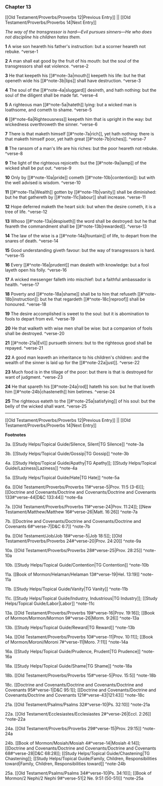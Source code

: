 ### Chapter 13

[[Old Testament/Proverbs/Proverbs 12|Previous Entry]]  ||  [[Old Testament/Proverbs/Proverbs 14|Next Entry]]

*The way of the transgressor is hard—Evil pursues sinners—He who does not discipline his children hates them.*

**1**  A wise son heareth his father's instruction: but a scorner heareth not rebuke. ^verse-1

**2**  A man shall eat good by the fruit of his mouth: but the soul of the transgressors shall eat violence. ^verse-2

**3**  He that keepeth his [[#^note-3a|mouth]] keepeth his life: but he that openeth wide his [[#^note-3b|lips]] shall have destruction. ^verse-3

**4**  The soul of the [[#^note-4a|sluggard]] desireth, and hath nothing: but the soul of the diligent shall be made fat. ^verse-4

**5**  A righteous man [[#^note-5a|hateth]] lying: but a wicked man is loathsome, and cometh to shame. ^verse-5

**6**  [[#^note-6a|Righteousness]] keepeth him that is upright in the way: but wickedness overthroweth the sinner. ^verse-6

**7**  There is that maketh himself [[#^note-7a|rich]], yet hath nothing: there is that maketh himself poor, yet hath great [[#^note-7b|riches]]. ^verse-7

**8**  The ransom of a man's life are his riches: but the poor heareth not rebuke. ^verse-8

**9**  The light of the righteous rejoiceth: but the [[#^note-9a|lamp]] of the wicked shall be put out. ^verse-9

**10**  Only by [[#^note-10a|pride]] cometh [[#^note-10b|contention]]: but with the well advised is wisdom. ^verse-10

**11**  [[#^note-11a|Wealth]] gotten by [[#^note-11b|vanity]] shall be diminished: but he that gathereth by [[#^note-11c|labour]] shall increase. ^verse-11

**12**  Hope deferred maketh the heart sick: but when the desire cometh, it is a tree of life. ^verse-12

**13**  Whoso [[#^note-13a|despiseth]] the word shall be destroyed: but he that feareth the commandment shall be [[#^note-13b|rewarded]]. ^verse-13

**14**  The law of the wise is a [[#^note-14a|fountain]] of life, to depart from the snares of death. ^verse-14

**15**  Good understanding giveth favour: but the way of transgressors is hard. ^verse-15

**16**  Every [[#^note-16a|prudent]] man dealeth with knowledge: but a fool layeth open his folly. ^verse-16

**17**  A wicked messenger falleth into mischief: but a faithful ambassador is health. ^verse-17

**18**  Poverty and [[#^note-18a|shame]] shall be to him that refuseth [[#^note-18b|instruction]]: but he that regardeth [[#^note-18c|reproof]] shall be honoured. ^verse-18

**19**  The desire accomplished is sweet to the soul: but it is abomination to fools to depart from evil. ^verse-19

**20**  He that walketh with wise men shall be wise: but a companion of fools shall be destroyed. ^verse-20

**21**  [[#^note-21a|Evil]] pursueth sinners: but to the righteous good shall be repayed. ^verse-21

**22**  A good man leaveth an inheritance to his children's children: and the wealth of the sinner is laid up for the [[#^note-22a|just]]. ^verse-22

**23**  Much food is in the tillage of the poor: but there is that is destroyed for want of judgment. ^verse-23

**24**  He that spareth his [[#^note-24a|rod]] hateth his son: but he that loveth him [[#^note-24b|chasteneth]] him betimes. ^verse-24

**25**  The righteous eateth to the [[#^note-25a|satisfying]] of his soul: but the belly of the wicked shall want. ^verse-25


---
[[Old Testament/Proverbs/Proverbs 12|Previous Entry]]  ||  [[Old Testament/Proverbs/Proverbs 14|Next Entry]]


**Footnotes**


3a. [[Study Helps/Topical Guide/Silence, Silent|TG Silence]] ^note-3a

3b. [[Study Helps/Topical Guide/Gossip|TG Gossip]] ^note-3b

4a. [[Study Helps/Topical Guide/Apathy|TG Apathy]]; [[Study Helps/Topical Guide/Laziness|Laziness]] ^note-4a

5a. [[Study Helps/Topical Guide/Hate|TG Hate]] ^note-5a

6a. [[Old Testament/Proverbs/Proverbs 11#^verse-5|Prov. 11:5 (3-6)]]; [[Doctrine and Covenants/Doctrine and Covenants/Doctrine and Covenants 133#^verse-44|D&C 133:44]] ^note-6a

7a. [[Old Testament/Proverbs/Proverbs 11#^verse-24|Prov. 11:24]]; [[New Testament/Matthew/Matthew 16#^verse-26|Matt. 16:26]] ^note-7a

7b. [[Doctrine and Covenants/Doctrine and Covenants/Doctrine and Covenants 6#^verse-7|D&C 6:7]] ^note-7b

9a. [[Old Testament/Job/Job 18#^verse-5|Job 18:5]]; [[Old Testament/Proverbs/Proverbs 24#^verse-20|Prov. 24:20]] ^note-9a

10a. [[Old Testament/Proverbs/Proverbs 28#^verse-25|Prov. 28:25]] ^note-10a

10b. [[Study Helps/Topical Guide/Contention|TG Contention]] ^note-10b

11a. [[Book of Mormon/Helaman/Helaman 13#^verse-19|Hel. 13:19]] ^note-11a

11b. [[Study Helps/Topical Guide/Vanity|TG Vanity]] ^note-11b

11c. [[Study Helps/Topical Guide/Industry, Industrious|TG Industry]]; [[Study Helps/Topical Guide/Labor|Labor]] ^note-11c

13a. [[Old Testament/Proverbs/Proverbs 19#^verse-16|Prov. 19:16]]; [[Book of Mormon/Mormon/Mormon 9#^verse-26|Morm. 9:26]] ^note-13a

13b. [[Study Helps/Topical Guide/Reward|TG Reward]] ^note-13b

14a. [[Old Testament/Proverbs/Proverbs 10#^verse-11|Prov. 10:11]]; [[Book of Mormon/Moroni/Moroni 7#^verse-11|Moro. 7:11]] ^note-14a

16a. [[Study Helps/Topical Guide/Prudence, Prudent|TG Prudence]] ^note-16a

18a. [[Study Helps/Topical Guide/Shame|TG Shame]] ^note-18a

18b. [[Old Testament/Proverbs/Proverbs 15#^verse-5|Prov. 15:5]] ^note-18b

18c. [[Doctrine and Covenants/Doctrine and Covenants/Doctrine and Covenants 95#^verse-1|D&C 95:1]]; [[Doctrine and Covenants/Doctrine and Covenants/Doctrine and Covenants 121#^verse-43|121:43]] ^note-18c

21a. [[Old Testament/Psalms/Psalms 32#^verse-10|Ps. 32:10]] ^note-21a

22a. [[Old Testament/Ecclesiastes/Ecclesiastes 2#^verse-26|Eccl. 2:26]] ^note-22a

24a. [[Old Testament/Proverbs/Proverbs 29#^verse-15|Prov. 29:15]] ^note-24a

24b. [[Book of Mormon/Mosiah/Mosiah 4#^verse-14|Mosiah 4:14]]; [[Doctrine and Covenants/Doctrine and Covenants/Doctrine and Covenants 68#^verse-28|D&C 68:28]]; [[Study Helps/Topical Guide/Chastening|TG Chastening]]; [[Study Helps/Topical Guide/Family, Children, Responsibilities toward|Family, Children, Responsibilities toward]] ^note-24b

25a. [[Old Testament/Psalms/Psalms 34#^verse-10|Ps. 34:10]]; [[Book of Mormon/2 Nephi/2 Nephi 9#^verse-51|2 Ne. 9:51 (50-51)]] ^note-25a